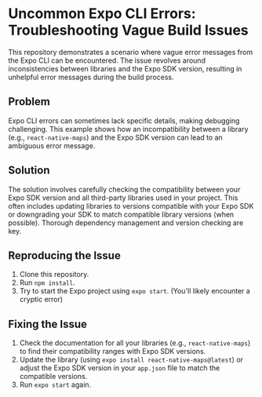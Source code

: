 # Uncommon Expo CLI Errors: Troubleshooting Vague Build Issues

This repository demonstrates a scenario where vague error messages from the Expo CLI can be encountered.  The issue revolves around inconsistencies between libraries and the Expo SDK version, resulting in unhelpful error messages during the build process.

## Problem

Expo CLI errors can sometimes lack specific details, making debugging challenging.  This example shows how an incompatibility between a library (e.g., `react-native-maps`) and the Expo SDK version can lead to an ambiguous error message.

## Solution

The solution involves carefully checking the compatibility between your Expo SDK version and all third-party libraries used in your project.  This often includes updating libraries to versions compatible with your Expo SDK or downgrading your SDK to match compatible library versions (when possible).  Thorough dependency management and version checking are key.

## Reproducing the Issue

1.  Clone this repository.
2.  Run `npm install`.
3.  Try to start the Expo project using `expo start`. (You'll likely encounter a cryptic error)

## Fixing the Issue

1.  Check the documentation for all your libraries (e.g., `react-native-maps`) to find their compatibility ranges with Expo SDK versions.
2.  Update the library (using `expo install react-native-maps@latest`) or adjust the Expo SDK version in your `app.json` file to match the compatible versions.
3.  Run `expo start` again.